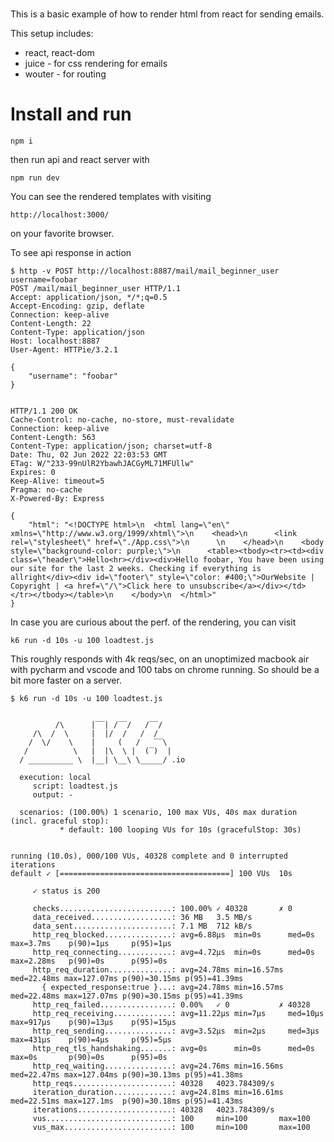 ###

This is a basic example of how to render html from react for sending emails.

This setup includes: 
- react, react-dom
- juice - for css rendering for emails
- wouter - for routing

# Install and run

```
npm i
```

then run api and react server with

```
npm run dev
```

You can see the rendered templates with visiting 

```
http://localhost:3000/
```

on your favorite browser.

To see api response in action 

```
$ http -v POST http://localhost:8887/mail/mail_beginner_user username=foobar
POST /mail/mail_beginner_user HTTP/1.1
Accept: application/json, */*;q=0.5
Accept-Encoding: gzip, deflate
Connection: keep-alive
Content-Length: 22
Content-Type: application/json
Host: localhost:8887
User-Agent: HTTPie/3.2.1

{
    "username": "foobar"
}


HTTP/1.1 200 OK
Cache-Control: no-cache, no-store, must-revalidate
Connection: keep-alive
Content-Length: 563
Content-Type: application/json; charset=utf-8
Date: Thu, 02 Jun 2022 22:03:53 GMT
ETag: W/"233-99nUlR2YbawhJACGyML71MFUllw"
Expires: 0
Keep-Alive: timeout=5
Pragma: no-cache
X-Powered-By: Express

{
    "html": "<!DOCTYPE html>\n  <html lang=\"en\" xmlns=\"http://www.w3.org/1999/xhtml\">\n    <head>\n      <link rel=\"stylesheet\" href=\"./App.css\">\n      \n    </head>\n    <body style=\"background-color: purple;\">\n      <table><tbody><tr><td><div class=\"header\">Hello<hr></div><div>Hello foobar, You have been using our site for the last 2 weeks. Checking if everything is allright</div><div id=\"footer\" style=\"color: #400;\">OurWebsite | Copyright | <a href=\"/\">Click here to unsubscribe</a></div></td></tr></tbody></table>\n    </body>\n  </html>"
}
```

In case you are curious about the perf. of the rendering, you can visit

```
k6 run -d 10s -u 100 loadtest.js
```

This roughly responds with 4k reqs/sec, on an unoptimized macbook air with pycharm and vscode and 100 tabs on chrome running. So should be a bit more faster on a server.

```
$ k6 run -d 10s -u 100 loadtest.js


          /\      |‾‾| /‾‾/   /‾‾/
     /\  /  \     |  |/  /   /  /
    /  \/    \    |     (   /   ‾‾\
   /          \   |  |\  \ |  (‾)  |
  / __________ \  |__| \__\ \_____/ .io

  execution: local
     script: loadtest.js
     output: -

  scenarios: (100.00%) 1 scenario, 100 max VUs, 40s max duration (incl. graceful stop):
           * default: 100 looping VUs for 10s (gracefulStop: 30s)


running (10.0s), 000/100 VUs, 40328 complete and 0 interrupted iterations
default ✓ [======================================] 100 VUs  10s

     ✓ status is 200

     checks.........................: 100.00% ✓ 40328       ✗ 0
     data_received..................: 36 MB   3.5 MB/s
     data_sent......................: 7.1 MB  712 kB/s
     http_req_blocked...............: avg=6.88µs  min=0s      med=0s      max=3.7ms    p(90)=1µs     p(95)=1µs
     http_req_connecting............: avg=4.72µs  min=0s      med=0s      max=2.28ms   p(90)=0s      p(95)=0s
     http_req_duration..............: avg=24.78ms min=16.57ms med=22.48ms max=127.07ms p(90)=30.15ms p(95)=41.39ms
       { expected_response:true }...: avg=24.78ms min=16.57ms med=22.48ms max=127.07ms p(90)=30.15ms p(95)=41.39ms
     http_req_failed................: 0.00%   ✓ 0           ✗ 40328
     http_req_receiving.............: avg=11.22µs min=7µs     med=10µs    max=917µs    p(90)=13µs    p(95)=15µs
     http_req_sending...............: avg=3.52µs  min=2µs     med=3µs     max=431µs    p(90)=4µs     p(95)=5µs
     http_req_tls_handshaking.......: avg=0s      min=0s      med=0s      max=0s       p(90)=0s      p(95)=0s
     http_req_waiting...............: avg=24.76ms min=16.56ms med=22.47ms max=127.04ms p(90)=30.13ms p(95)=41.38ms
     http_reqs......................: 40328   4023.784309/s
     iteration_duration.............: avg=24.81ms min=16.61ms med=22.51ms max=127.1ms  p(90)=30.18ms p(95)=41.43ms
     iterations.....................: 40328   4023.784309/s
     vus............................: 100     min=100       max=100
     vus_max........................: 100     min=100       max=100

```
